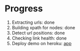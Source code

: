 # Progress
1. Extracting urls: done
2. Building xpath for nodes: done
3. Detect url positions: done
4. Checking link health: done
5. Deploy demo on heroku: <a href="https://np-app-sample.herokuapp.com">app</a>